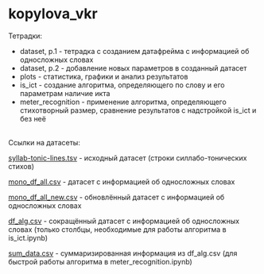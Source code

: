 # kopylova_vkr

Тетрадки:
- dataset, p.1 - тетрадка с созданием датафрейма с информацией об односложных словах
- dataset, p.2 - добавление новых параметров в созданный датасет
- plots - статистика, графики и анализ результатов
- is_ict - создание алгоритма, определяющего по слову и его параметрам наличие икта
- meter_recognition - применение алгоритма, определяющего стихотворный размер, сравнение результатов с надстройкой is_ict и без неё

</br>
Ссылки на датасеты:

[syllab-tonic-lines.tsv](https://drive.google.com/file/d/1bHp4FzlULsHwnFSkF3-2z55VaSGipYOJ/view?usp=share_link) - исходный датасет (строки силлабо-тонических стихов)

[mono_df_all.csv](https://drive.google.com/file/d/1vG98R7HKnToYZuJlUn5vJnYxQT_yVJKg/view?usp=share_link) - датасет с информацией об односложных словах

[mono_df_all_new.csv](https://drive.google.com/file/d/1W6ebk54mblh3fpgOR7i9B2WYyKHyloIn/view?usp=sharing) - обновлённый датасет с информацией об односложных словах

[df_alg.csv](https://drive.google.com/file/d/1VIPaeUKkBavvLjBCbYjbREjowQEgDkgW/view?usp=sharing) - сокращённый датасет с информацией об односложных словах (только столбцы, необходимые для работы алгоритма в is_ict.ipynb)

[sum_data.csv](https://drive.google.com/file/d/1PYhuaz5PbCgDJYLfw2QTmBJrxNI33oie/view?usp=sharing) - суммаризированная информация из df_alg.csv (для быстрой работы алгоритма в meter_recognition.ipynb)


